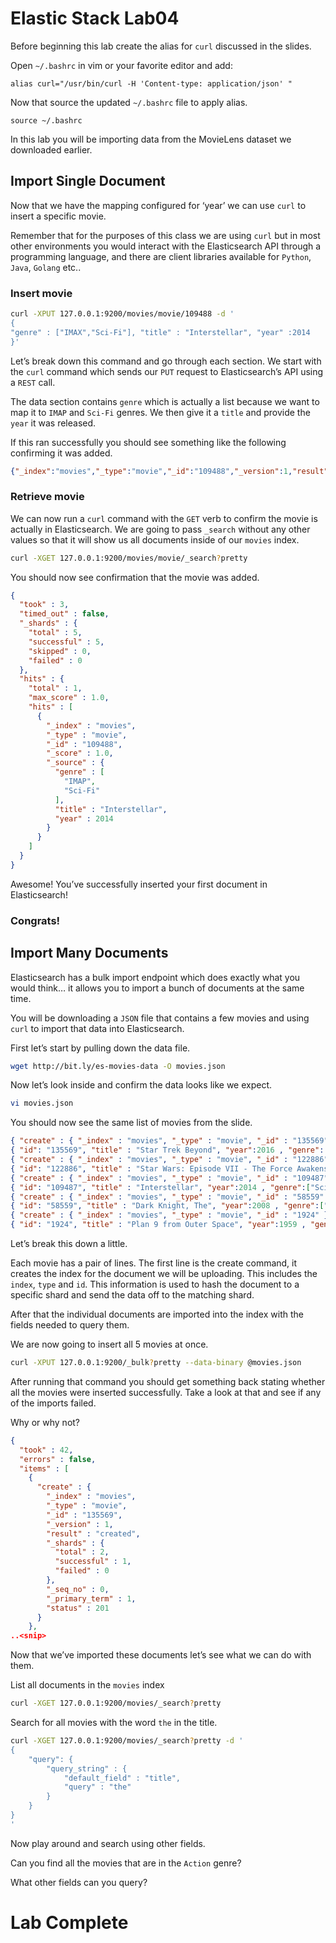 # Elastic Stack Lab04
Before beginning this lab create the alias for `curl` discussed in the slides. 

Open `~/.bashrc` in vim or your favorite editor and add: 
```
alias curl="/usr/bin/curl -H 'Content-type: application/json' "
```
Now that source the updated `~/.bashrc` file to apply alias. 
```
source ~/.bashrc
```

In this lab you will be importing data from the MovieLens dataset we downloaded earlier.  

## Import Single Document
Now that we have the mapping configured for ‘year’ we can use `curl` to insert a specific movie. 

Remember that for the purposes of this class we are using `curl` but in most other environments you would interact with the Elasticsearch API through a programming language, and there are client libraries available for `Python`, `Java`, `Golang` etc.. 

### Insert movie
```bash
curl -XPUT 127.0.0.1:9200/movies/movie/109488 -d '
{
"genre" : ["IMAX","Sci-Fi"], "title" : "Interstellar", "year" :2014
}'
```

Let’s break down this command and go through each section. 
We start with the `curl` command which sends our `PUT` request to Elasticsearch’s API using a `REST` call. 

The data section contains `genre` which is actually a list because we want to map it to `IMAP` and `Sci-Fi` genres. We then give it a `title` and provide the `year` it was released. 

If this ran successfully you should see something like the following confirming it was added.

```json
{"_index":"movies","_type":"movie","_id":"109488","_version":1,"result":"created","_shards":{"total":2,"successful":1,"failed":0},"_seq_no":0,"_primary_term":1}
```

### Retrieve movie
We can now run a `curl` command with the `GET` verb to confirm the movie is actually in Elasticsearch.  We are going to pass `_search` without any other values so that it will show us all documents inside of our `movies` index. 

```bash
curl -XGET 127.0.0.1:9200/movies/movie/_search?pretty
```

You should now see confirmation that the movie was added. 

```json
{
  "took" : 3,
  "timed_out" : false,
  "_shards" : {
    "total" : 5,
    "successful" : 5,
    "skipped" : 0,
    "failed" : 0
  },
  "hits" : {
    "total" : 1,
    "max_score" : 1.0,
    "hits" : [
      {
        "_index" : "movies",
        "_type" : "movie",
        "_id" : "109488",
        "_score" : 1.0,
        "_source" : {
          "genre" : [
            "IMAP",
            "Sci-Fi"
          ],
          "title" : "Interstellar",
          "year" : 2014
        }
      }
    ]
  }
}
```

Awesome! You’ve successfully inserted your first document in Elasticsearch! 

### Congrats! 

## Import Many Documents
Elasticsearch has a bulk import endpoint which does exactly what you would think… it allows you to import a bunch of documents at the same time. 

You will be downloading a `JSON` file that contains a few movies and using `curl` to import that data into Elasticsearch. 

First let’s start by pulling down the data file. 
```bash
wget http://bit.ly/es-movies-data -O movies.json
```

Now let’s look inside and confirm the data looks like we expect. 
```bash
vi movies.json 
```

You should now see the same list of movies from the slide. 
```json
{ "create" : { "_index" : "movies", "_type" : "movie", "_id" : "135569" } }
{ "id": "135569", "title" : "Star Trek Beyond", "year":2016 , "genre":["Action", "Adventure", "Sci-Fi"] }
{ "create" : { "_index" : "movies", "_type" : "movie", "_id" : "122886" } }
{ "id": "122886", "title" : "Star Wars: Episode VII - The Force Awakens", "year":2015 , "genre":["Action", "Adventure", "Fantasy", "Sci-Fi", "IMAX"] }
{ "create" : { "_index" : "movies", "_type" : "movie", "_id" : "109487" } }
{ "id": "109487", "title" : "Interstellar", "year":2014 , "genre":["Sci-Fi", "IMAX"] }
{ "create" : { "_index" : "movies", "_type" : "movie", "_id" : "58559" } }
{ "id": "58559", "title" : "Dark Knight, The", "year":2008 , "genre":["Action", "Crime", "Drama", "IMAX"] }
{ "create" : { "_index" : "movies", "_type" : "movie", "_id" : "1924" } }
{ "id": "1924", "title" : "Plan 9 from Outer Space", "year":1959 , "genre":["Horror", "Sci-Fi"] }


```

Let’s break this down a little.  

Each movie has a pair of lines. The first line is the create command, it creates the index for the document we will be uploading. This includes the `index`, `type` and `id`.  This information is used to hash the document to a specific shard and send the data off to the matching shard. 

After that the individual documents are imported into the index with the fields needed to query them. 

We are now going to insert all 5 movies at once. 
```bash
curl -XPUT 127.0.0.1:9200/_bulk?pretty --data-binary @movies.json
```

After running that command you should get something back stating whether all the movies were inserted successfully.  Take a look at that and see if any of the imports failed.

Why or why not? 

```json
{
  "took" : 42,
  "errors" : false,
  "items" : [
    {
      "create" : {
        "_index" : "movies",
        "_type" : "movie",
        "_id" : "135569",
        "_version" : 1,
        "result" : "created",
        "_shards" : {
          "total" : 2,
          "successful" : 1,
          "failed" : 0
        },
        "_seq_no" : 0,
        "_primary_term" : 1,
        "status" : 201
      }
    },
..<snip>
```

Now that we’ve imported these documents let’s see what we can do with them. 

List all documents in the `movies` index
```bash
curl -XGET 127.0.0.1:9200/movies/_search?pretty
```


Search for all movies with the word `the` in the title. 
```bash
curl -XGET 127.0.0.1:9200/movies/_search?pretty -d '
{
    "query": {
        "query_string" : {
            "default_field" : "title",
            "query" : "the"
        }
    }
}
'
```

Now play around and search using other fields. 

Can you find all the movies that are in the `Action` genre?

What other fields can you query? 

# Lab Complete
